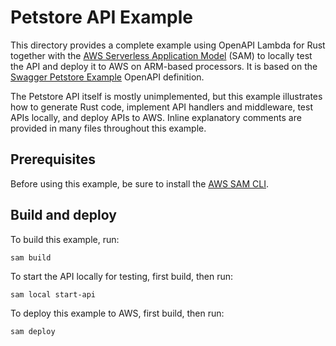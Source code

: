 # Petstore API Example

This directory provides a complete example using OpenAPI Lambda for Rust together with
the
[AWS Serverless Application Model](https://docs.aws.amazon.com/serverless-application-model/latest/developerguide/index.html)
(SAM) to locally test the API and deploy it to AWS on ARM-based processors. It is based on the
[Swagger Petstore Example](https://github.com/swagger-api/swagger-petstore) OpenAPI definition.

The Petstore API itself is mostly unimplemented, but this example illustrates how to generate Rust
code, implement API handlers and middleware, test APIs locally, and deploy APIs to AWS. Inline
explanatory comments are provided in many files throughout this example.

## Prerequisites

Before using this example, be sure to install the
[AWS SAM CLI](https://docs.aws.amazon.com/serverless-application-model/latest/developerguide/install-sam-cli.html).

## Build and deploy

To build this example, run:
```shell
sam build
```

To start the API locally for testing, first build, then run:
```shell
sam local start-api
```

To deploy this example to AWS, first build, then run:
```shell
sam deploy
```
